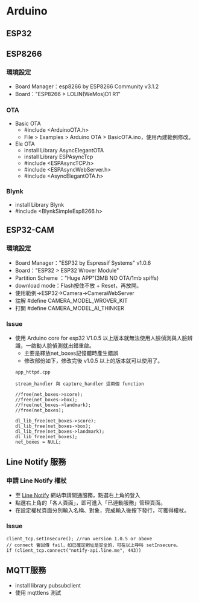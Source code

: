 # Arduino
## ESP32
## ESP8266
### 環境設定
- Board Manager：esp8266 by ESP8266 Community v3.1.2
- Board："ESP8266 > LOLIN(WeMos)D1 R1"
### OTA
- Basic OTA
    - #include <ArduinoOTA.h>
    - File > Examples > Arduino OTA > BasicOTA.ino，使用內建範例修改。
- Ele OTA
    - install Library AsyncElegantOTA
    - install Library ESPAsyncTcp
    - #include <ESPAsyncTCP.h>
    - #include <ESPAsyncWebServer.h>
    - #include <AsyncElegantOTA.h>
### Blynk
- install Library Blynk
- #include <BlynkSimpleEsp8266.h>
## ESP32-CAM
### 環境設定
- Board Manager："ESP32 by Espressif Systems" v1.0.6
- Board："ESP32 > ESP32 Wrover Module"
- Partition Scheme ："Huge APP"(3MB NO OTA/1mb spiffs)
- download mode：Flash按住不放 + Reset，再放開。
- 使用範例->ESP32->Camera->CameraWebServer
- 註解 #define CAMERA_MODEL_WROVER_KIT
- 打開 #define CAMERA_MODEL_AI_THINKER
### Issue
- 使用 Arduino core for esp32 V1.0.5 以上版本就無法使用人臉偵測與人臉辨識，一啟動人臉偵測就出錯重啟。
    - 主要是釋放net_boxes記憶體時產生錯誤
    - 修改部份如下，修改完後 v1.0.5 以上的版本就可以使用了。
    ```
    app_httpd.cpp

    stream_handler 與 capture_handler 這兩個 function

    //free(net_boxes->score);
    //free(net_boxes->box);
    //free(net_boxes->landmark);
    //free(net_boxes);  

    dl_lib_free(net_boxes->score);
    dl_lib_free(net_boxes->box);
    dl_lib_free(net_boxes->landmark);
    dl_lib_free(net_boxes);
    net_boxes = NULL;
    ```
## Line Notify 服務
### 申請 Line Notify 權杖
- 至 [Line Notify](https://notify-bot.line.me/zh_TW/) 網站申請開通服務，點選右上角的登入
- 點選右上角的「各人頁面」，即可進入「已連動服務」管理頁面。
- 在設定權杖頁面分別輸入名稱、對象，完成輸入後按下發行，可獲得權杖。
### Issue
```
client_tcp.setInsecure(); //run version 1.0.5 or above
// connect 會回傳 fail，如已確定網址是安全的，可在以上呼叫 setInsecure。
if (client_tcp.connect("notify-api.line.me", 443))
```
## MQTT服務
- install library pubsubclient
- 使用 mqttlens 測試